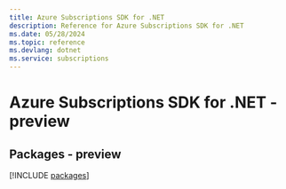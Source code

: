 ```yaml
---
title: Azure Subscriptions SDK for .NET
description: Reference for Azure Subscriptions SDK for .NET
ms.date: 05/28/2024
ms.topic: reference
ms.devlang: dotnet
ms.service: subscriptions
---
```

# Azure Subscriptions SDK for .NET - preview
## Packages - preview
[!INCLUDE [packages](subscriptions-index.md)]